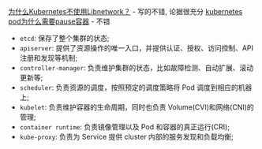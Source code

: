 [为什么Kubernetes不使用Libnetwork？](http://dockone.io/article/973)
    - 写的不错, 论据很充分
[kubernetes pod为什么需要pause容器](https://blog.csdn.net/lywzgzl/article/details/100625594)
    - 不错

- `etcd`: 保存了整个集群的状态;
- `apiserver`: 提供了资源操作的唯一入口，并提供认证、授权、访问控制、API 注册和发现等机制;
- `controller-manager`: 负责维护集群的状态，比如故障检测、自动扩展、滚动更新等;
- `scheduler`: 负责资源的调度，按照预定的调度策略将 Pod 调度到相应的机器上;
- `kubelet`: 负责维护容器的生命周期，同时也负责 Volume(CVI)和网络(CNI)的管理;
- `container runtime`: 负责镜像管理以及 Pod 和容器的真正运行(CRI);
- `kube-proxy`: 负责为 Service 提供 cluster 内部的服务发现和负载均衡;
